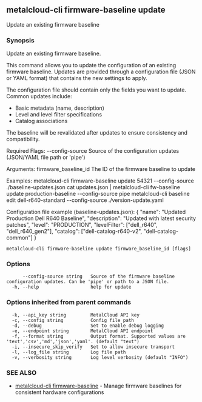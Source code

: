 ## metalcloud-cli firmware-baseline update

Update an existing firmware baseline

### Synopsis

Update an existing firmware baseline.

This command allows you to update the configuration of an existing firmware baseline.
Updates are provided through a configuration file (JSON or YAML format) that contains
the new settings to apply.

The configuration file should contain only the fields you want to update. Common
updates include:
- Basic metadata (name, description)
- Level and level filter specifications  
- Catalog associations

The baseline will be revalidated after updates to ensure consistency and compatibility.

Required Flags:
  --config-source    Source of the configuration updates (JSON/YAML file path or 'pipe')

Arguments:
  firmware_baseline_id    The ID of the firmware baseline to update

Examples:
  metalcloud-cli firmware-baseline update 54321 --config-source ./baseline-updates.json
  cat updates.json | metalcloud-cli fw-baseline update production-baseline --config-source pipe
  metalcloud-cli baseline edit dell-r640-standard --config-source ./version-update.yaml

Configuration file example (baseline-updates.json):
{
  "name": "Updated Production Dell R640 Baseline",
  "description": "Updated with latest security patches",
  "level": "PRODUCTION",
  "levelFilter": ["dell_r640", "dell_r640_gen2"],
  "catalog": ["dell-catalog-r640-v2", "dell-catalog-common"]
}

```
metalcloud-cli firmware-baseline update firmware_baseline_id [flags]
```

### Options

```
      --config-source string   Source of the firmware baseline configuration updates. Can be 'pipe' or path to a JSON file.
  -h, --help                   help for update
```

### Options inherited from parent commands

```
  -k, --api_key string         MetalCloud API key
  -c, --config string          Config file path
  -d, --debug                  Set to enable debug logging
  -e, --endpoint string        MetalCloud API endpoint
  -f, --format string          Output format. Supported values are 'text','csv','md','json','yaml'. (default "text")
  -i, --insecure_skip_verify   Set to allow insecure transport
  -l, --log_file string        Log file path
  -v, --verbosity string       Log level verbosity (default "INFO")
```

### SEE ALSO

* [metalcloud-cli firmware-baseline](metalcloud-cli_firmware-baseline.md)	 - Manage firmware baselines for consistent hardware configurations

